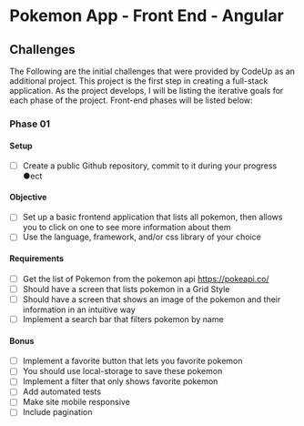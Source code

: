 # Pokemon App - Front End - Angular

## Challenges

The Following are the initial challenges that were provided by CodeUp as an additional project. This project is the first step in creating a full-stack application. As the project develops, I will be listing the iterative goals for each phase of the project. Front-end phases will be listed below:

### Phase 01

#### Setup

- [ ] Create a public Github repository, commit to it during your progress ●ect

#### Objective

- [ ] Set up a basic frontend application that lists all pokemon, then allows you to click on one to see more information about them
- [ ] Use the language, framework, and/or css library of your choice

#### Requirements

- [ ] Get the list of Pokemon from the pokemon api https://pokeapi.co/
- [ ] Should have a screen that lists pokemon in a Grid Style
- [ ] Should have a screen that shows an image of the pokemon and their information in an intuitive way
- [ ] Implement a search bar that filters pokemon by name

#### Bonus

- [ ] Implement a favorite button that lets you favorite pokemon
- [ ] You should use local-storage to save these pokemon
- [ ] Implement a filter that only shows favorite pokemon
- [ ] Add automated tests
- [ ] Make site mobile responsive
- [ ] Include pagination

